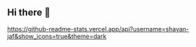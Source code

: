 ## Hi there 👋

https://github-readme-stats.vercel.app/api?username=shayan-jaf&show_icons=true&theme=dark
